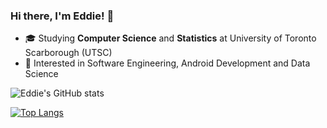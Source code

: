 ### Hi there, I'm Eddie! 👋

- 🎓 Studying **Computer Science** and **Statistics** at University of Toronto Scarborough (UTSC)
- 👀 Interested in Software Engineering, Android Development and Data Science 

![Eddie's GitHub stats](https://github-readme-stats.vercel.app/api?username=eshinhw&show_icons=true)

<!-- [![Top Langs](https://github-readme-stats.vercel.app/api/top-langs/?username=eshinhw&layout=compact)](https://github.com/eshinhw/github-readme-stats) -->

[![Top Langs](https://github-readme-stats.vercel.app/api/top-langs/?username=eshinhw&langs_count=8)](https://github.com/anuraghazra/github-readme-stats)

